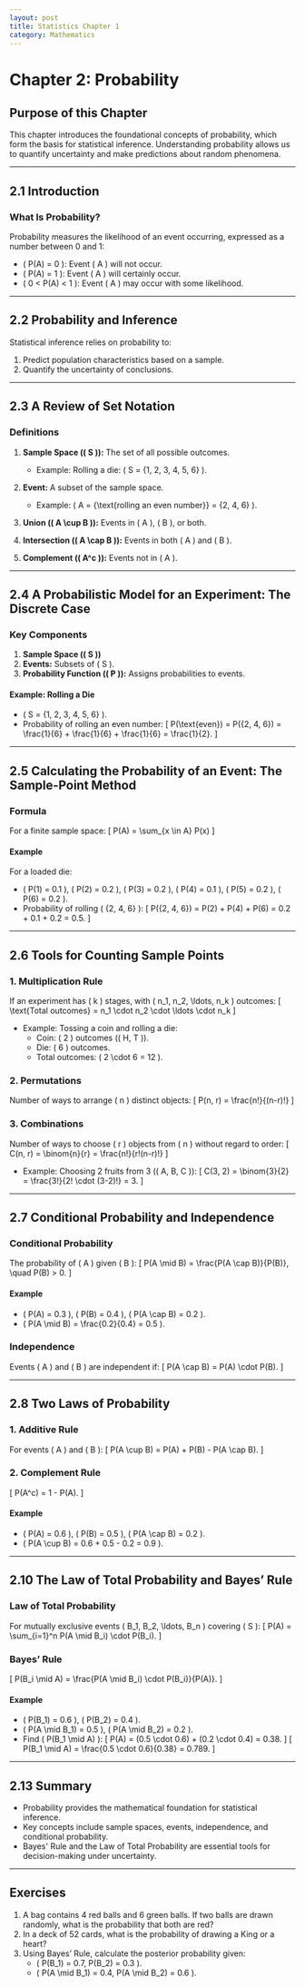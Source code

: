 ```yaml
---
layout: post
title: Statistics Chapter 1
category: Mathematics
---
```


# Chapter 2: Probability

## Purpose of this Chapter
This chapter introduces the foundational concepts of probability, which form the basis for statistical inference. Understanding probability allows us to quantify uncertainty and make predictions about random phenomena.

---

## 2.1 Introduction

### What Is Probability?
Probability measures the likelihood of an event occurring, expressed as a number between 0 and 1:
- \( P(A) = 0 \): Event \( A \) will not occur.
- \( P(A) = 1 \): Event \( A \) will certainly occur.
- \( 0 < P(A) < 1 \): Event \( A \) may occur with some likelihood.

---

## 2.2 Probability and Inference
Statistical inference relies on probability to:
1. Predict population characteristics based on a sample.
2. Quantify the uncertainty of conclusions.

---

## 2.3 A Review of Set Notation

### Definitions
1. **Sample Space (\( S \)):** The set of all possible outcomes.
   - Example: Rolling a die: \( S = \{1, 2, 3, 4, 5, 6\} \).

2. **Event:** A subset of the sample space.
   - Example: \( A = \{\text{rolling an even number}\} = \{2, 4, 6\} \).

3. **Union (\( A \cup B \)):** Events in \( A \), \( B \), or both.
4. **Intersection (\( A \cap B \)):** Events in both \( A \) and \( B \).
5. **Complement (\( A^c \)):** Events not in \( A \).

---

## 2.4 A Probabilistic Model for an Experiment: The Discrete Case

### Key Components
1. **Sample Space (\( S \))**
2. **Events:** Subsets of \( S \).
3. **Probability Function (\( P \)):** Assigns probabilities to events.

#### Example: Rolling a Die
- \( S = \{1, 2, 3, 4, 5, 6\} \).
- Probability of rolling an even number:
  \[
  P(\text{even}) = P(\{2, 4, 6\}) = \frac{1}{6} + \frac{1}{6} + \frac{1}{6} = \frac{1}{2}.
  \]

---

## 2.5 Calculating the Probability of an Event: The Sample-Point Method

### Formula
For a finite sample space:
\[
P(A) = \sum_{x \in A} P(x)
\]

#### Example
For a loaded die:
- \( P(1) = 0.1 \), \( P(2) = 0.2 \), \( P(3) = 0.2 \), \( P(4) = 0.1 \), \( P(5) = 0.2 \), \( P(6) = 0.2 \).
- Probability of rolling \( \{2, 4, 6\} \):
  \[
  P(\{2, 4, 6\}) = P(2) + P(4) + P(6) = 0.2 + 0.1 + 0.2 = 0.5.
  \]

---

## 2.6 Tools for Counting Sample Points

### 1. **Multiplication Rule**
If an experiment has \( k \) stages, with \( n_1, n_2, \ldots, n_k \) outcomes:
\[
\text{Total outcomes} = n_1 \cdot n_2 \cdot \ldots \cdot n_k
\]
- Example: Tossing a coin and rolling a die:
  - Coin: \( 2 \) outcomes (\( H, T \)).
  - Die: \( 6 \) outcomes.
  - Total outcomes: \( 2 \cdot 6 = 12 \).

### 2. **Permutations**
Number of ways to arrange \( n \) distinct objects:
\[
P(n, r) = \frac{n!}{(n-r)!}
\]

### 3. **Combinations**
Number of ways to choose \( r \) objects from \( n \) without regard to order:
\[
C(n, r) = \binom{n}{r} = \frac{n!}{r!(n-r)!}
\]
- Example: Choosing 2 fruits from 3 (\( A, B, C \)):
  \[
  C(3, 2) = \binom{3}{2} = \frac{3!}{2! \cdot (3-2)!} = 3.
  \]

---

## 2.7 Conditional Probability and Independence

### Conditional Probability
The probability of \( A \) given \( B \):
\[
P(A \mid B) = \frac{P(A \cap B)}{P(B)}, \quad P(B) > 0.
\]

#### Example
- \( P(A) = 0.3 \), \( P(B) = 0.4 \), \( P(A \cap B) = 0.2 \).
- \( P(A \mid B) = \frac{0.2}{0.4} = 0.5 \).

### Independence
Events \( A \) and \( B \) are independent if:
\[
P(A \cap B) = P(A) \cdot P(B).
\]

---

## 2.8 Two Laws of Probability

### 1. **Additive Rule**
For events \( A \) and \( B \):
\[
P(A \cup B) = P(A) + P(B) - P(A \cap B).
\]

### 2. **Complement Rule**
\[
P(A^c) = 1 - P(A).
\]

#### Example
- \( P(A) = 0.6 \), \( P(B) = 0.5 \), \( P(A \cap B) = 0.2 \).
- \( P(A \cup B) = 0.6 + 0.5 - 0.2 = 0.9 \).

---

## 2.10 The Law of Total Probability and Bayes’ Rule

### Law of Total Probability
For mutually exclusive events \( B_1, B_2, \ldots, B_n \) covering \( S \):
\[
P(A) = \sum_{i=1}^n P(A \mid B_i) \cdot P(B_i).
\]

### Bayes’ Rule
\[
P(B_i \mid A) = \frac{P(A \mid B_i) \cdot P(B_i)}{P(A)}.
\]

#### Example
- \( P(B_1) = 0.6 \), \( P(B_2) = 0.4 \).
- \( P(A \mid B_1) = 0.5 \), \( P(A \mid B_2) = 0.2 \).
- Find \( P(B_1 \mid A) \):
  \[
  P(A) = (0.5 \cdot 0.6) + (0.2 \cdot 0.4) = 0.38.
  \]
  \[
  P(B_1 \mid A) = \frac{0.5 \cdot 0.6}{0.38} = 0.789.
  \]

---

## 2.13 Summary
- Probability provides the mathematical foundation for statistical inference.
- Key concepts include sample spaces, events, independence, and conditional probability.
- Bayes' Rule and the Law of Total Probability are essential tools for decision-making under uncertainty.

---

## Exercises
1. A bag contains 4 red balls and 6 green balls. If two balls are drawn randomly, what is the probability that both are red?
2. In a deck of 52 cards, what is the probability of drawing a King or a heart?
3. Using Bayes’ Rule, calculate the posterior probability given:
   - \( P(B_1) = 0.7, P(B_2) = 0.3 \).
   - \( P(A \mid B_1) = 0.4, P(A \mid B_2) = 0.6 \).

